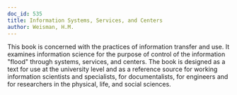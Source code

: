 ```yaml
---
doc_id: 535
title: Information Systems, Services, and Centers
author: Weisman, H.M.
---
```


This book is concerned with the practices of information transfer and use.
It examines information science for the purpose of control of the information
"flood" through systems, services, and centers.  The book is designed as a 
text for use at the university level and as a reference source for working
information scientists and specialists, for documentalists, for engineers
and for researchers in the physical, life, and social sciences.